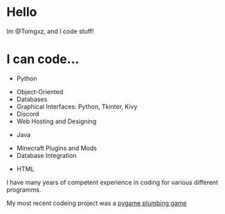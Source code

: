 # Hello

Im @Tomgxz, and I code stuff!

# I can code...

- Python
+ Object-Oriented
+ Databases
+ Graphical Interfaces: Python, Tkinter, Kivy
+ Discord
+ Web Hosting and Designing
- Java
+ Minecraft Plugins and Mods
+ Database Integration
- HTML

I have many years of competent experience in coding for various different programms.

My most recent codeing project was a [pygame plumbing game](tomgxz.github.io)
